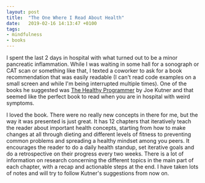 ```yaml
---
layout: post
title:  "The One Where I Read About Health"
date:   2019-02-16 14:13:47 +0100
tags: 
- mindfulness
- books
---
```


I spent the last 2 days in hospital with what turned out to be a minor pancreatic inflammation. While I was waiting in some hall for a sonograph or CAT scan or something like that, I texted a coworker to ask for a book recommendation that was easily readable (I can't read code examples on a small screen and while I'm being interrupted multiple times). One of the books he suggested was [The Healthy Programmer](https://pragprog.com/book/jkthp/the-healthy-programmer) by Joe Kutner and that seemed like the perfect book to read when you are in hospital with weird symptoms.

I loved the book. There were no really new concepts in there for me, but the way it was presented is just great. It has 12 chapters that iteratively teach the reader about important health concepts, starting from how to make changes at all through dieting and different levels of fitness to preventing common problems and spreading a healthy mindset among you peers. It encourages the reader to do a daily health standup, set iterative goals and do a retrospective on their progress every two weeks. There is a lot of information on research concerning the different topics in the main part of each chapter, with a recap and actionable steps at the end. I have taken lots of notes and will try to follow Kutner's suggestions from now on.
